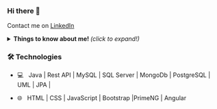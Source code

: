 ### Hi there 👋

Contact me on [LinkedIn](https://www.linkedin.com/in/felippe-alacoque/)

<details>
  <summary> <b> Things to know about me! </b> <i>(click to expand!)</i> </summary>
  
  <br>
  
  [![Felippe Alacoque´s Stats](https://github-readme-stats.vercel.app/api?username=felippealacoque&show_icons=true&title_color=fff&icon_color=79ff97&text_color=9f9f9f&bg_color=151515)](https://github.com/anuraghazra/github-readme-stats)

### - I'm currently...

- Improving my knowledge in: Rest API | Spring Security OAuth 2.
- Learning Docker.
- Adding non-relational databases to my skill set (MongoDB).

---

</details>

<h3>🛠 Technologies</h3>

- 💻 &nbsp; Java | Rest API | MySQL | SQL Server | MongoDb  | PostgreSQL | UML | JPA |

- 🌐 &nbsp; HTML | CSS | JavaScript | Bootstrap |PrimeNG | Angular

<!--
**FelippeAlacoque/felippealacoque** is a ✨ _special_ ✨ repository because its `README.md` (this file) appears on your GitHub profile.

Here are some ideas to get you started:


- 🔭 I’m currently working on ...
- 🌱 I’m currently learning ...
- 👯 I’m looking to collaborate on ...
- 🤔 I’m looking for help with ...
- 💬 Ask me about ...
- 📫 How to reach me: ...
- 😄 Pronouns: ...
- ⚡ Fun fact: ...
-->
